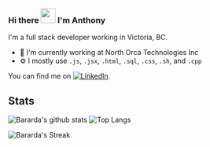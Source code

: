 ### Hi there <img src="https://raw.githubusercontent.com/MartinHeinz/MartinHeinz/master/wave.gif" width="30px"> I'm Anthony 

 

I'm a full stack developer working in Victoria, BC. 

* 🏢 I'm currently working at North Orca Technologies Inc
* ⚙️ I mostly use `.js`, `.jsx`, `.html`, `.sql`, `.css`, `.sh`, and `.cpp`



<!-- Actual text -->

You can find me on [![LinkedIn][2.2]][2].

<!-- Icons -->

[2.2]: https://raw.githubusercontent.com/MartinHeinz/MartinHeinz/master/linkedin-3-16.png (LinkedIn icon without padding)

<!-- Links to your social media accounts -->

[2]: https://www.linkedin.com/in/anthony-doucet/

## Stats

![Bararda's github stats](https://github-readme-stats.vercel.app/api?username=Bararda&show_icons=true&theme=cobalt&count_private=true&show_icons=true) ![Top Langs](https://github-readme-stats.vercel.app/api/top-langs/?username=Bararda&hide=Mathematica&layout=compact&theme=cobalt)

![Bararda's Streak](https://github-readme-streak-stats.herokuapp.com/?user=bararda&theme=omni)



<!--
**Bararda/Bararda** is a ✨ _special_ ✨ repository because its `README.md` (this file) appears on your GitHub profile.

Here are some ideas to get you started:

- 🔭 I’m currently working on ...
- 🌱 I’m currently learning ...
- 👯 I’m looking to collaborate on ...
- 🤔 I’m looking for help with ...
- 💬 Ask me about ...
- 📫 How to reach me: ...
- 😄 Pronouns: ...
- ⚡ Fun fact: ...
-->
